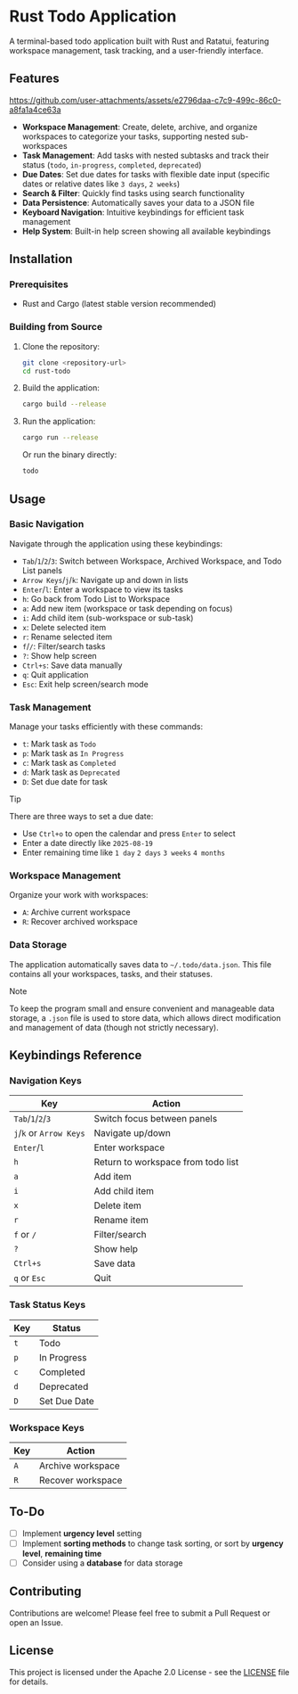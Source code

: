# Rust Todo Application

A terminal-based todo application built with Rust and Ratatui, featuring workspace management, task tracking, and a user-friendly interface.

## Features

<https://github.com/user-attachments/assets/e2796daa-c7c9-499c-86c0-a8fa1a4ce63a>

- **Workspace Management**: Create, delete, archive, and organize workspaces to categorize your tasks, supporting nested sub-workspaces
- **Task Management**: Add tasks with nested subtasks and track their status (`todo`, `in-progress`, `completed`, `deprecated`)
- **Due Dates**: Set due dates for tasks with flexible date input (specific dates or relative dates like `3 days`, `2 weeks`)
- **Search & Filter**: Quickly find tasks using search functionality
- **Data Persistence**: Automatically saves your data to a JSON file
- **Keyboard Navigation**: Intuitive keybindings for efficient task management
- **Help System**: Built-in help screen showing all available keybindings

## Installation

### Prerequisites

- Rust and Cargo (latest stable version recommended)

### Building from Source

1. Clone the repository:

   ```bash
   git clone <repository-url>
   cd rust-todo
   ```

2. Build the application:

   ```bash
   cargo build --release
   ```

3. Run the application:

   ```bash
   cargo run --release
   ```

   Or run the binary directly:

   ```bash
   todo
   ```

## Usage

### Basic Navigation

Navigate through the application using these keybindings:

- `Tab`/`1`/`2`/`3`: Switch between Workspace, Archived Workspace, and Todo List panels
- `Arrow Keys`/`j`/`k`: Navigate up and down in lists
- `Enter`/`l`: Enter a workspace to view its tasks
- `h`: Go back from Todo List to Workspace
- `a`: Add new item (workspace or task depending on focus)
- `i`: Add child item (sub-workspace or sub-task)
- `x`: Delete selected item
- `r`: Rename selected item
- `f`/`/`: Filter/search tasks
- `?`: Show help screen
- `Ctrl+s`: Save data manually
- `q`: Quit application
- `Esc`: Exit help screen/search mode

### Task Management

Manage your tasks efficiently with these commands:

- `t`: Mark task as `Todo`
- `p`: Mark task as `In Progress`
- `c`: Mark task as `Completed`
- `d`: Mark task as `Deprecated`
- `D`: Set due date for task

> [!TIP]
> There are three ways to set a due date:
>
> - Use `Ctrl+o` to open the calendar and press `Enter` to select
> - Enter a date directly like `2025-08-19`
> - Enter remaining time like `1 day` `2 days` `3 weeks` `4 months`

### Workspace Management

Organize your work with workspaces:

- `A`: Archive current workspace
- `R`: Recover archived workspace

### Data Storage

The application automatically saves data to `~/.todo/data.json`. This file contains all your workspaces, tasks, and their statuses.

> [!NOTE]
> To keep the program small and ensure convenient and manageable data storage, a `.json` file is used to store data, which allows direct modification and management of data (though not strictly necessary).

## Keybindings Reference

### Navigation Keys

| Key | Action |
|-----|--------|
| `Tab`/`1`/`2`/`3` | Switch focus between panels |
| `j`/`k` or `Arrow Keys` | Navigate up/down |
| `Enter`/`l` | Enter workspace |
| `h` | Return to workspace from todo list |
| `a` | Add item |
| `i` | Add child item |
| `x` | Delete item |
| `r` | Rename item |
| `f` or `/` | Filter/search |
| `?` | Show help |
| `Ctrl+s` | Save data |
| `q` or `Esc` | Quit |

### Task Status Keys

| Key | Status |
|-----|--------|
| `t` | Todo |
| `p` | In Progress |
| `c` | Completed |
| `d` | Deprecated |
| `D` | Set Due Date |

### Workspace Keys

| Key | Action |
|-----|--------|
| `A` | Archive workspace |
| `R` | Recover workspace |

## To-Do

- [ ] Implement **urgency level** setting
- [ ] Implement **sorting methods** to change task sorting, or sort by **urgency level**, **remaining time**
- [ ] Consider using a **database** for data storage

## Contributing

Contributions are welcome! Please feel free to submit a Pull Request or open an Issue.

## License

This project is licensed under the Apache 2.0 License - see the [LICENSE](LICENSE) file for details.
